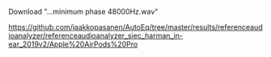 Download "...minimum phase 48000Hz.wav"

https://github.com/jaakkopasanen/AutoEq/tree/master/results/referenceaudioanalyzer/referenceaudioanalyzer_siec_harman_in-ear_2019v2/Apple%20AirPods%20Pro
